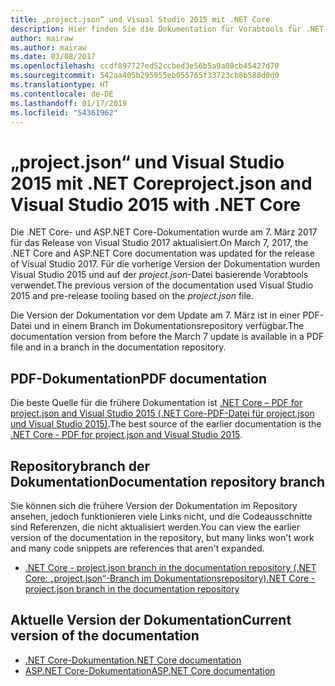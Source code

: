 ```yaml
---
title: „project.json“ und Visual Studio 2015 mit .NET Core
description: Hier finden Sie die Dokumentation für Vorabtools für .NET Core und ASP.NET Core („project.json“ und Visual Studio 2015).
author: mairaw
ms.author: mairaw
ms.date: 03/08/2017
ms.openlocfilehash: ccdf897727ed52ccbed3e56b5a9a08cb45427d70
ms.sourcegitcommit: 542aa405b295955eb055765f33723cb8b588d0d0
ms.translationtype: HT
ms.contentlocale: de-DE
ms.lasthandoff: 01/17/2019
ms.locfileid: "54361962"
---
```

# <a name="projectjson-and-visual-studio-2015-with-net-core"></a><span data-ttu-id="1017f-103">„project.json“ und Visual Studio 2015 mit .NET Core</span><span class="sxs-lookup"><span data-stu-id="1017f-103">project.json and Visual Studio 2015 with .NET Core</span></span>

<span data-ttu-id="1017f-104">Die .NET Core- und ASP.NET Core-Dokumentation wurde am 7. März 2017 für das Release von Visual Studio 2017 aktualisiert.</span><span class="sxs-lookup"><span data-stu-id="1017f-104">On March 7, 2017, the .NET Core and ASP.NET Core documentation was updated for the release of Visual Studio 2017.</span></span> <span data-ttu-id="1017f-105">Für die vorherige Version der Dokumentation wurden Visual Studio 2015 und auf der *project.json*-Datei basierende Vorabtools verwendet.</span><span class="sxs-lookup"><span data-stu-id="1017f-105">The previous version of the documentation used Visual Studio 2015 and pre-release tooling based on the *project.json* file.</span></span>

<span data-ttu-id="1017f-106">Die Version der Dokumentation vor dem Update am 7. März ist in einer PDF-Datei und in einem Branch im Dokumentationsrepository verfügbar.</span><span class="sxs-lookup"><span data-stu-id="1017f-106">The documentation version from before the March 7 update is available in a PDF file and in a branch in the documentation repository.</span></span>

## <a name="pdf-documentation"></a><span data-ttu-id="1017f-107">PDF-Dokumentation</span><span class="sxs-lookup"><span data-stu-id="1017f-107">PDF documentation</span></span>

<span data-ttu-id="1017f-108">Die beste Quelle für die frühere Dokumentation ist [.NET Core – PDF for project.json and Visual Studio 2015 (.NET Core-PDF-Datei für project.json und Visual Studio 2015)](https://github.com/dotnet/docs/blob/project.json/net-core-project-json.pdf).</span><span class="sxs-lookup"><span data-stu-id="1017f-108">The best source of the earlier documentation is the [.NET Core - PDF for project.json and Visual Studio 2015](https://github.com/dotnet/docs/blob/project.json/net-core-project-json.pdf).</span></span>

## <a name="documentation-repository-branch"></a><span data-ttu-id="1017f-109">Repositorybranch der Dokumentation</span><span class="sxs-lookup"><span data-stu-id="1017f-109">Documentation repository branch</span></span>

<span data-ttu-id="1017f-110">Sie können sich die frühere Version der Dokumentation im Repository ansehen, jedoch funktionieren viele Links nicht, und die Codeausschnitte sind Referenzen, die nicht aktualisiert werden.</span><span class="sxs-lookup"><span data-stu-id="1017f-110">You can view the earlier version of the documentation in the repository, but many links won't work and many code snippets are references that aren't expanded.</span></span>

* [<span data-ttu-id="1017f-111">.NET Core - project.json branch in the documentation repository (.NET Core: „project.json“-Branch im Dokumentationsrepository)</span><span class="sxs-lookup"><span data-stu-id="1017f-111">.NET Core - project.json branch in the documentation repository</span></span>](https://github.com/dotnet/docs/tree/project.json/docs)

## <a name="current-version-of-the-documentation"></a><span data-ttu-id="1017f-112">Aktuelle Version der Dokumentation</span><span class="sxs-lookup"><span data-stu-id="1017f-112">Current version of the documentation</span></span>

* [<span data-ttu-id="1017f-113">.NET Core-Dokumentation</span><span class="sxs-lookup"><span data-stu-id="1017f-113">.NET Core documentation</span></span>](./core/index.md)
* [<span data-ttu-id="1017f-114">ASP.NET Core-Dokumentation</span><span class="sxs-lookup"><span data-stu-id="1017f-114">ASP.NET Core documentation</span></span>](/aspnet/core/)
